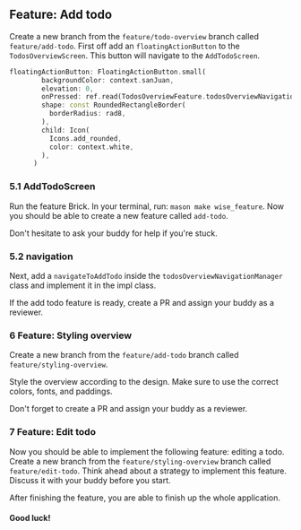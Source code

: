 ## Feature: Add todo
Create a new branch from the `feature/todo-overview` branch called `feature/add-todo`.
First off add an `floatingActionButton` to the `TodosOverviewScreen`. This button will navigate to the `AddTodoScreen`.
```dart
floatingActionButton: FloatingActionButton.small(
        backgroundColor: context.sanJuan,
        elevation: 0,
        onPressed: ref.read(TodosOverviewFeature.todosOverviewNavigationManager).navigateToAddTodo,
        shape: const RoundedRectangleBorder(
          borderRadius: rad8,
        ),
        child: Icon(
          Icons.add_rounded,
          color: context.white,
        ),
      )
```

### 5.1 AddTodoScreen
Run the feature Brick. In your terminal, run: `mason make wise_feature`.
Now you should be able to create a new feature called `add-todo`.

Don't hesitate to ask your buddy for help if you're stuck.

### 5.2 navigation
Next, add a `navigateToAddTodo` inside the `todosOverviewNavigationManager` class and implement it in the impl class.

If the add todo feature is ready, create a PR and assign your buddy as a reviewer.

### 6 Feature: Styling overview
Create a new branch from the `feature/add-todo` branch called `feature/styling-overview`.

Style the overview according to the design. Make sure to use the correct colors, fonts, and paddings.

Don't forget to create a PR and assign your buddy as a reviewer.

### 7 Feature: Edit todo
Now you should be able to implement the following feature: editing a todo. Create a new branch from the `feature/styling-overview` branch called `feature/edit-todo`.
Think ahead about a strategy to implement this feature. Discuss it with your buddy before you start.

After finishing the feature, you are able to finish up the whole application.

#### Good luck!